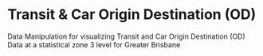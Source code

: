 # Transit & Car Origin Destination (OD) 
Data Manipulation for visualizing Transit and Car Origin Destination (OD) Data at a statistical zone 3 level for Greater Brisbane
